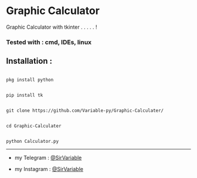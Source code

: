 # Graphic Calculator

Graphic Calculator with tkinter . . . . . !

### Tested with : **cmd, IDEs, linux** ###

## Installation :

```

pkg install python

```

```

pip install tk

```

```

git clone https://github.com/Variable-py/Graphic-Calculater/

```

```

cd Graphic-Calculater

```

```

python Calculator.py

```

------------------

- my Telegram : [@SirVariable](https://t.me/SirVariable)

- my Instagram : [@SirVariable](https://www.instagram.com/sirvariable/)


